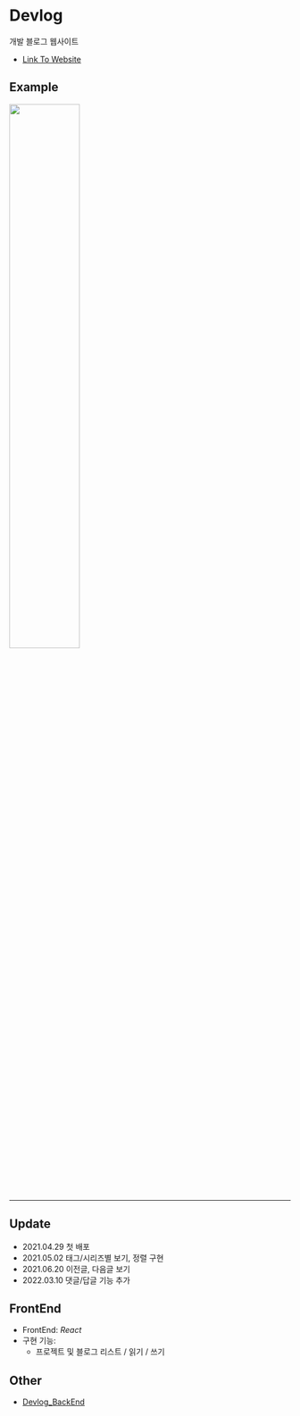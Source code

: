 # Devlog
개발 블로그 웹사이트
- [Link To Website](https://seungha-devlog.com)

## Example
<img src="https://user-images.githubusercontent.com/79067549/116699209-41776e00-aa00-11eb-8f78-6e77aaf653cd.png" width="50%" height="50%">

---

## Update
- 2021.04.29 첫 배포
- 2021.05.02 태그/시리즈별 보기, 정렬 구현
- 2021.06.20 이전글, 다음글 보기
- 2022.03.10 댓글/답글 기능 추가

## FrontEnd
- FrontEnd: _React_
- 구현 기능:
  - 프로젝트 및 블로그 리스트 / 읽기 / 쓰기

## Other
- [Devlog_BackEnd](https://github.com/seuha516/devlog-express-backend)
